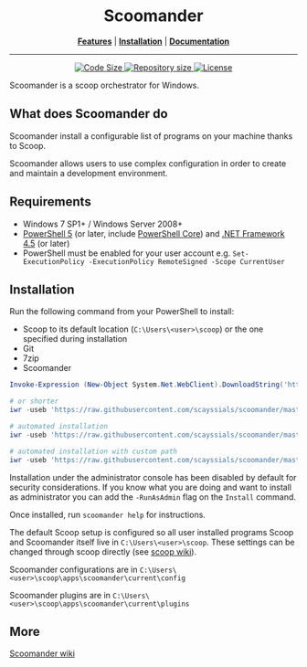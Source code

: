 <p align="center">
<!--<img src="scoop.png" alt="Long live Scoop!"/>-->
    <h1 align="center">Scoomander</h1>
</p>
<p align="center">
<b><a href="https://github.com/scayssials/scoomander#what-does-scoomander-do">Features</a></b>
|
<b><a href="https://github.com/scayssials/scoomander#installation">Installation</a></b>
|
<b><a href="https://github.com/scayssials/scoomander/wiki">Documentation</a></b>
</p>

- - -
<p align="center" >
    <a href="https://github.com/scayssials/scoomander">
        <img src="https://img.shields.io/github/languages/code-size/scayssials/scoomander.svg" alt="Code Size" />
    </a>
    <a href="https://github.com/scayssials/scoomander">
        <img src="https://img.shields.io/github/repo-size/scayssials/scoomander.svg" alt="Repository size" />
    </a>
    <a href="https://github.com/scayssials/scoomander/blob/master/LICENSE">
        <img src="https://img.shields.io/github/license/scayssials/scoomander.svg" alt="License" />
    </a>    
</p>

Scoomander is a scoop orchestrator for Windows.

## What does Scoomander do

Scoomander install a configurable list of programs on your machine thanks to Scoop.

Scoomander allows users to use complex configuration in order to create and maintain a development environment. 

## Requirements

- Windows 7 SP1+ / Windows Server 2008+
- [PowerShell 5](https://aka.ms/wmf5download) (or later, include [PowerShell Core](https://docs.microsoft.com/en-us/powershell/scripting/install/installing-powershell-core-on-windows?view=powershell-6)) and [.NET Framework 4.5](https://www.microsoft.com/net/download) (or later)
- PowerShell must be enabled for your user account e.g. `Set-ExecutionPolicy -ExecutionPolicy RemoteSigned -Scope CurrentUser`

## Installation

Run the following command from your PowerShell to install:
- Scoop to its default location (`C:\Users\<user>\scoop`) or the one specified during installation 
- Git
- 7zip
- Scoomander

```powershell
Invoke-Expression (New-Object System.Net.WebClient).DownloadString('https://raw.githubusercontent.com/scayssials/scoomander/master/bin/install.ps1')

# or shorter
iwr -useb 'https://raw.githubusercontent.com/scayssials/scoomander/master/bin/install.ps1' | iex

# automated installation
iwr -useb 'https://raw.githubusercontent.com/scayssials/scoomander/master/bin/install-scoomander.ps1' | iex; Install -NoPrompt

# automated installation with custom path
iwr -useb 'https://raw.githubusercontent.com/scayssials/scoomander/master/bin/install-scoomander.ps1' | iex; Install -NoPrompt -DefaultScoopTarget C:\some-path
```

Installation under the administrator console has been disabled by default for security considerations.
If you know what you are doing and want to install as administrator you can add the `-RunAsAdmin` flag on the `Install` command.

Once installed, run `scoomander help` for instructions.

The default Scoop setup is configured so all user installed programs Scoop and Scoomander itself live in `C:\Users\<user>\scoop`.
These settings can be changed through scoop directly (see [scoop wiki](https://github.com/lukesampson/scoop/wiki)).

Scoomander configurations are in `C:\Users\<user>\scoop\apps\scoomander\current\config`

Scoomander plugins are in `C:\Users\<user>\scoop\apps\scoomander\current\plugins`

## More

[Scoomander wiki](https://github.com/scayssials/scoomander/wiki)
